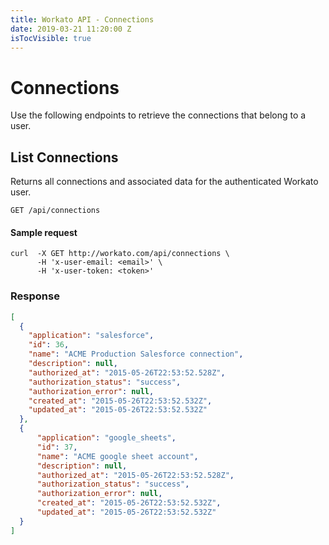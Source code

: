 ```yaml
---
title: Workato API - Connections
date: 2019-03-21 11:20:00 Z
isTocVisible: true
---
```


# Connections

Use the following endpoints to retrieve the connections that belong to a user.

## List Connections

Returns all connections and associated data for the authenticated Workato user.

```
GET /api/connections
```

#### Sample request

```shell
curl  -X GET http://workato.com/api/connections \
      -H 'x-user-email: <email>' \
      -H 'x-user-token: <token>'
```

### Response

```json
[
  {
    "application": "salesforce",
    "id": 36,
    "name": "ACME Production Salesforce connection",
    "description": null,
    "authorized_at": "2015-05-26T22:53:52.528Z",
    "authorization_status": "success",
    "authorization_error": null,
    "created_at": "2015-05-26T22:53:52.532Z",
    "updated_at": "2015-05-26T22:53:52.532Z"
  },
  {
      "application": "google_sheets",
      "id": 37,
      "name": "ACME google sheet account",
      "description": null,
      "authorized_at": "2015-05-26T22:53:52.528Z",
      "authorization_status": "success",
      "authorization_error": null,
      "created_at": "2015-05-26T22:53:52.532Z",
      "updated_at": "2015-05-26T22:53:52.532Z"
  }
]
```

